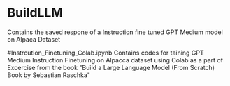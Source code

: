 # BuildLLM
Contains the saved respone of a Instruction fine tuned GPT Medium model on Alpaca Dataset 

#Instrcution_Finetuning_Colab.ipynb
Contains codes for taining GPT Medium Instruction Finetuning on Alpacca dataset using Colab as a part of Excercise from the book "Build a Large Language Model (From Scratch) Book by Sebastian Raschka"
